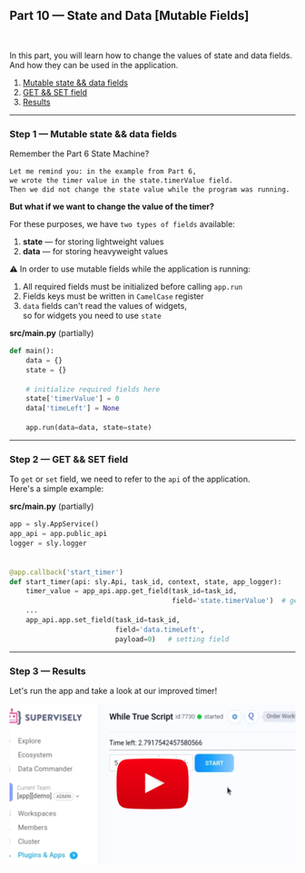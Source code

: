
<div align="left" markdown>

## **Part 10 — State and Data [Mutable Fields]**  
<br/>
</div>  

In this part, you will learn how to change the values of state and data fields.  
And how they can be used in the application.


1. <a href="#step-1--mutable-state--data-fields">Mutable state && data fields</a>
2. <a href="#step-2--get--set-field">GET && SET field</a>
3. <a href="#step-3--results">Results</a>


---
### Step 1 — Mutable state && data fields

Remember the Part 6 State Machine?  
```
Let me remind you: in the example from Part 6,  
we wrote the timer value in the state.timerValue field.  
Then we did not change the state value while the program was running.
```
**But what if we want to change the value of the timer?**

For these purposes, we have `two types of fields` available:  
1. **state** — for storing lightweight values
2. **data** — for storing heavyweight values

⚠️ In order to use mutable fields while the application is running:  
1. All required fields must be initialized before calling `app.run`
2. Fields keys must be written in `CamelCase` register
3. `data` fields can't read the values of widgets,  
 so for widgets you need to use `state`




**src/main.py** (partially)
```python
def main():
	data = {}
	state = {}

	# initialize required fields here
	state['timerValue'] = 0
	data['timeLeft'] = None

	app.run(data=data, state=state)

```

---
### Step 2 — GET && SET field

To `get` or `set` field, we need to refer to the `api` of the application.  
Here's a simple example:

**src/main.py** (partially)
```python
app = sly.AppService()
app_api = app.public_api
logger = sly.logger


@app.callback('start_timer')
def start_timer(api: sly.Api, task_id, context, state, app_logger):
    timer_value = app_api.app.get_field(task_id=task_id,
                                        field='state.timerValue')  # getting field
    ...
    app_api.app.set_field(task_id=task_id,
                          field='data.timeLeft',
                          payload=0)   # setting field


```

---
### Step 3 — Results

Let's run the app and take a look at our improved timer!


<a data-key="sly-embeded-video-link" href="https://youtu.be/W-598G9BH4Y" data-video-code="W-598G9BH4Y">
    <img src="https://github.com/supervisely-ecosystem/how-to-create-app/blob/master/chapter-03-ui/part-10-state-and-data/media/video-preview.png" alt="SLY_EMBEDED_VIDEO_LINK"  style="max-width:100%;">
</a>
